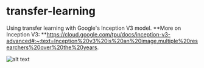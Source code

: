 # transfer-learning

Using transfer learning with Google's Inception V3 model.
**More on Inception V3:
**https://cloud.google.com/tpu/docs/inception-v3-advanced#:~:text=Inception%20v3%20is%20an%20image,multiple%20researchers%20over%20the%20years.

![alt text](https://miro.medium.com/v2/resize:fit:960/1*gqKM5V-uo2sMFFPDS84yJw.png)

